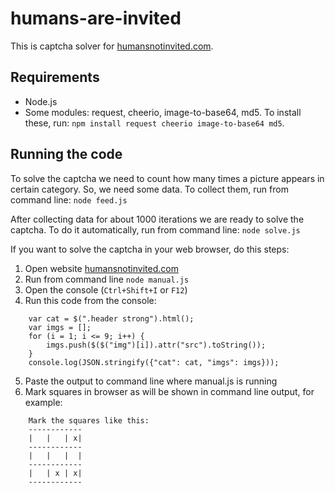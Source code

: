 
# humans-are-invited
This is captcha solver for [humansnotinvited.com](http://humansnotinvited.com).

## Requirements
- Node.js
- Some modules: request, cheerio, image-to-base64, md5. To install these, run:
`npm install request cheerio image-to-base64 md5`.

## Running the code
To solve the captcha we need to count how many times a picture appears in certain category. So, we need some data. To collect them, run from command line:
`node feed.js`

After collecting data for about 1000 iterations we are ready to solve the captcha. To do it automatically, run from command line:
`node solve.js`

If you want to solve the captcha in your web browser, do this steps:
1. Open website [humansnotinvited.com](http://humansnotinvited.com)
2. Run from command line `node manual.js`
3. Open the console (`Ctrl+Shift+I` or `F12`)
4. Run this code from the console:
```
    var cat = $(".header strong").html();
    var imgs = [];
    for (i = 1; i <= 9; i++) {
        imgs.push($($("img")[i]).attr("src").toString());
    }
    console.log(JSON.stringify({"cat": cat, "imgs": imgs}));
```

5. Paste the output to command line where manual.js is running
6. Mark squares in browser as will be shown in command line output, for example:

```
    Mark the squares like this:
	------------
	|   |   | x|
	------------
	|   |   |  |
	------------
	|   | x | x|
	------------
```